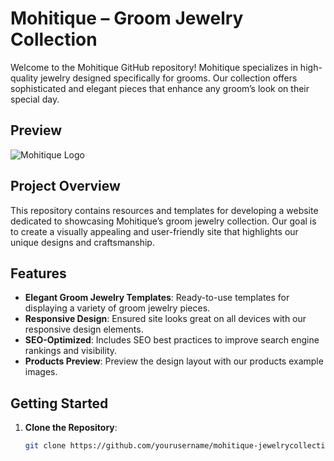# Mohitique – Groom Jewelry Collection

Welcome to the Mohitique GitHub repository! Mohitique specializes in high-quality jewelry designed specifically for grooms. Our collection offers sophisticated and elegant pieces that enhance any groom’s look on their special day.

## Preview
![Mohitique Logo](image/websitepreview.png)

## Project Overview

This repository contains resources and templates for developing a website dedicated to showcasing Mohitique’s groom jewelry collection. Our goal is to create a visually appealing and user-friendly site that highlights our unique designs and craftsmanship.

## Features

- **Elegant Groom Jewelry Templates**: Ready-to-use templates for displaying a variety of groom jewelry pieces.
- **Responsive Design**: Ensured site looks great on all devices with our responsive design elements.
- **SEO-Optimized**: Includes SEO best practices to improve search engine rankings and visibility.
- **Products Preview**: Preview the design layout with our products example images.

## Getting Started

1. **Clone the Repository**:
   ```bash
   git clone https://github.com/yourusername/mohitique-jewelrycollection.git
